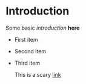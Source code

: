 # Introduction
Some basic *introduction* **here**


- First item
- Second item
- Third item

   This is a scary [link](http://www.google.com) 
